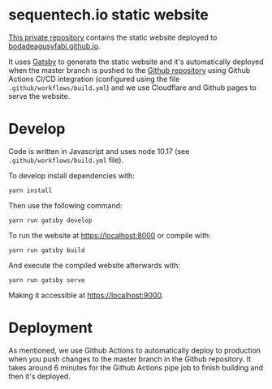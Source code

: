 # sequentech.io static website

[This private repository](https://github.com/bodadeagusyfabi/bodadeagusyfabi) contains the 
static website deployed to [bodadeagusyfabi.github.io](https://bodadeagusyfabi.github.io).

It uses [Gatsby](https://www.gatsbyjs.org) to generate the static website and
it's automatically deployed when the master branch is pushed to the 
[Github repository](https://github.com/bodadeagusyfabi/bodadeagusyfabi) using Github Actions
CI/CD integration (configured using the file `.github/workflows/build.yml`) and we use 
Cloudflare and Github pages to serve the website.

# Develop

Code is written in Javascript and uses node 10.17 (see `.github/workflows/build.yml`
file). 

To develop install dependencies with:

`yarn install`

Then use the following command:

`yarn run gatsby develop`

To run the website at <https://localhost:8000> or compile with:

`yarn run gatsby build` 

And execute the compiled website afterwards with:

`yarn run gatsby serve` 

Making it accessible at <https://localhost:9000>.

# Deployment

As mentioned, we use Github Actions to automatically deploy to production when
you push changes to the master branch in the Github repository. It takes around
6 minutes for the Github Actions pipe job to finish building and then it's 
deployed.
